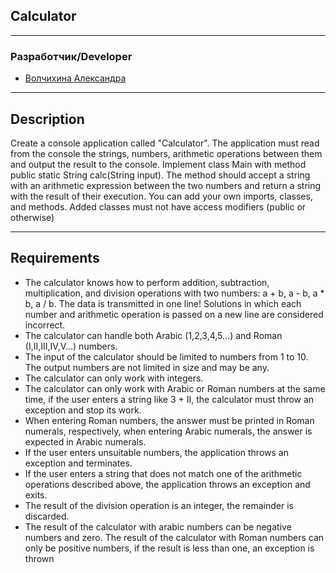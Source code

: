 <div>

## Calculator
</div>

___
### Разработчик/Developer
- [Волчихина Александра](https://github.com/Homychok)

___
## Description

Create a console application called "Calculator". The application must read from the console the strings, numbers, arithmetic operations between them and output the result to the console.
Implement class Main with method public static String calc(String input). The method should accept a string with an arithmetic expression between the two numbers and return a string with the result of their execution. You can add your own imports, classes, and methods. Added classes must not have access modifiers (public or otherwise)
___
## Requirements

- The calculator knows how to perform addition, subtraction, multiplication, and division operations with two numbers: a + b, a - b, a * b, a / b. 
  The data is transmitted in one line! 
  Solutions in which each number and arithmetic operation is passed on a new line are considered incorrect.
- The calculator can handle both Arabic (1,2,3,4,5...) and Roman (I,II,III,IV,V...) numbers.
- The input of the calculator should be limited to numbers from 1 to 10.
  The output numbers are not limited in size and may be any.
- The calculator can only work with integers.
- The calculator can only work with Arabic or Roman numbers at the same time, if the user enters a string like 3 + II, the calculator must throw an exception and stop its work.
- When entering Roman numbers, the answer must be printed in Roman numerals, respectively, when entering Arabic numerals, the answer is expected in Arabic numerals.
- If the user enters unsuitable numbers, the application throws an exception and terminates.
- If the user enters a string that does not match one of the arithmetic operations described above, the application throws an exception and exits.
- The result of the division operation is an integer, the remainder is discarded. 
- The result of the calculator with arabic numbers can be negative numbers and zero. 
  The result of the calculator with Roman numbers can only be positive numbers, if the result is less than one, an exception is thrown
